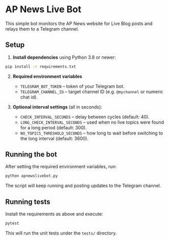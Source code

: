 # AP News Live Bot

This simple bot monitors the AP News website for Live Blog posts and relays them to a Telegram channel.

## Setup

1. **Install dependencies** using Python 3.8 or newer:

```bash
pip install -r requirements.txt
```

2. **Required environment variables**
   - `TELEGRAM_BOT_TOKEN` – token of your Telegram bot.
   - `TELEGRAM_CHANNEL_ID` – target channel ID (e.g. `@mychannel` or numeric chat id).

3. **Optional interval settings** (all in seconds):
   - `CHECK_INTERVAL_SECONDS` – delay between cycles (default: 40).
   - `LONG_CHECK_INTERVAL_SECONDS` – used when no live topics were found for a long period (default: 300).
   - `NO_TOPICS_THRESHOLD_SECONDS` – how long to wait before switching to the long interval (default: 3600).

## Running the bot

After setting the required environment variables, run:

```bash
python apnewslivebot.py
```

The script will keep running and posting updates to the Telegram channel.

## Running tests

Install the requirements as above and execute:

```bash
pytest
```

This will run the unit tests under the `tests/` directory.
